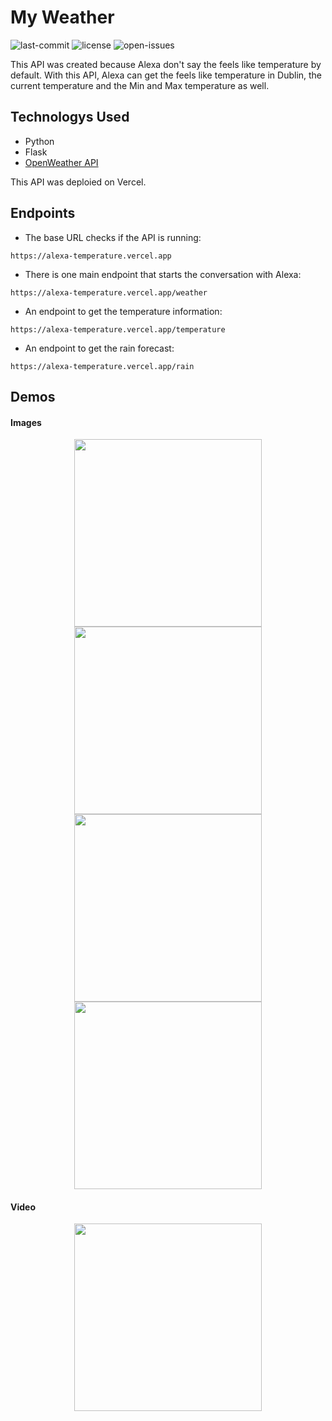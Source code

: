 # My Weather

![last-commit](https://badgen.net/github/last-commit/BianorAraujo/my-weather-skill) ![license](https://badgen.net/github/license/BianorAraujo/my-weather-skill) ![open-issues](https://badgen.net/github/open-issues/bianoraraujo/my-weather-skill)

This API was created because Alexa don't say the feels like temperature by default. With this API, Alexa can get the feels like temperature in Dublin, the current temperature and the Min and Max temperature as well.

## Technologys Used

* Python
* Flask
* [OpenWeather API](https://www.weatherapi.com)

This API was deploied on Vercel.

## Endpoints

- The base URL checks if the API is running:
```
https://alexa-temperature.vercel.app
```

- There is one main endpoint that starts the conversation with Alexa:
```
https://alexa-temperature.vercel.app/weather
```

- An endpoint to get the temperature information:
```
https://alexa-temperature.vercel.app/temperature
```

- An endpoint to get the rain forecast:
```
https://alexa-temperature.vercel.app/rain
```

## Demos

#### Images

<div align="center">
  <img src="https://github.com/user-attachments/assets/339e8a93-bdf7-4ffd-a0ef-0b3ae20297f1" width="300">
  <img src="https://github.com/user-attachments/assets/5cc09a5c-4190-45ba-aa5c-0ff338b18968" width="300">
</div>
<div align="center">
  <img src="https://github.com/user-attachments/assets/001f04c3-abb5-434b-85c0-253bdb146bfb" width="300">
  <img src="https://github.com/user-attachments/assets/3c02c921-381e-4e2c-adeb-265ed36a37ee" width="300">
</div>

#### Video

<div align="center">
  <img src="https://github.com/user-attachments/assets/6d3ecc1f-91f1-4ddc-9370-95bbd9509365" width="300">
</div>
